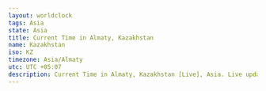 ```yaml
---
layout: worldclock
tags: Asia
state: Asia
title: Current Time in Almaty, Kazakhstan
name: Kazakhstan
iso: KZ
timezone: Asia/Almaty
utc: UTC +05:07
description: Current Time in Almaty, Kazakhstan [Live], Asia. Live update now time in Almaty, timezone Asia/Almaty, UTC +05:07, Country ISO code & Current Local Time.
---
```


